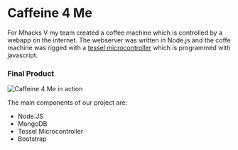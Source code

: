 # Caffeine 4 Me

For Mhacks V my team created a coffee machine which is controlled by a webapp on the internet. The webserver was written in Node.js and the coffe machine was rigged with a [tessel microcontroller] which is programmed with javascript.

### Final Product
![Caffeine 4 Me in action](https://github.com/sgodbold/Mhacks_V/final_product.jpg)

The main components of our project are:

* Node.JS
* MongoDB
* Tessel Microcontroller
* Bootstrap

[tessel microcontroller]:https://tessel.io/
